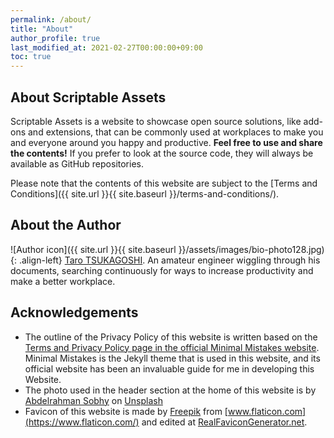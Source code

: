 ```yaml
---
permalink: /about/
title: "About"
author_profile: true
last_modified_at: 2021-02-27T00:00:00+09:00
toc: true
---
```


## About Scriptable Assets
Scriptable Assets is a website to showcase open source solutions, like add-ons and extensions, that can be commonly used at workplaces to make you and everyone around you happy and productive. **Feel free to use and share the contents!** If you prefer to look at the source code, they will always be available as GitHub repositories.

Please note that the contents of this website are subject to the [Terms and Conditions]({{ site.url }}{{ site.baseurl }}/terms-and-conditions/).

## About the Author
![Author icon]({{ site.url }}{{ site.baseurl }}/assets/images/bio-photo128.jpg){: .align-left} [Taro TSUKAGOSHI](https://github.com/ttsukagoshi). An amateur engineer wiggling through his documents, searching continuously for ways to increase productivity and make a better workplace.

## Acknowledgements
- The outline of the Privacy Policy of this website is written based on the [Terms and Privacy Policy page in the official Minimal Mistakes website](https://mmistakes.github.io/minimal-mistakes/terms/). Minimal Mistakes is the Jekyll theme that is used in this website, and its official website has been an invaluable guide for me in developing this Website.
- The photo used in the header section at the home of this website is by [Abdelrahman Sobhy](https://unsplash.com/@sobhyabdo?utm_source=unsplash&amp;utm_medium=referral&amp;utm_content=creditCopyText) on [Unsplash](https://unsplash.com/s/photos/programming-coffee?utm_source=unsplash&amp;utm_medium=referral&amp;utm_content=creditCopyText)
- Favicon of this website is made by [Freepik](http://www.freepik.com/) from [www.flaticon.com](https://www.flaticon.com/) and edited at [RealFaviconGenerator.net](https://realfavicongenerator.net/).